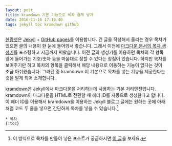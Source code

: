 ```yaml
---
layout: post
title: kramdown 기본 기능으로 목차 쉽게 넣기
date: 2016-11-16 17:10:40
tags: jekyll toc kramdown github
---
```

[한량넷](halryang.net)은 [Jekyll](https://jekyllrb.com/) + [GitHub pages](https://pages.github.com/)를 이용합니다. 긴 글을 작성해서 올리는 경우 목차가 있으면 글의 내용이 한 눈에 들어와서 좋습니다. 그래서 이전에 [마크다운 문서의 목차 생성기](http://halryang.net/markdown-toc-generator/ "Markdown TOC Generator - 한량넷")를 포스팅하고 지금까지 써왔습니다. 이전 글의 생성기를 이용하면 목차의 각 항목 앞에 들어가는 기호/숫자 등을 마음대로 정할 수 있다는 장점이 있습니다. 하지만 목차를 보여주기만 하고 목차의 항목을 클릭해서 해당 내용으로 이동하는 기능이 없다는 것이 조금 아쉬웠습니다. 그러던 중 kramdown 이 기본으로 목차를 넣는 기능을 제공한다는 것을 알게 되어 소개합니다.

[kramdown](http://kramdown.gettalong.org/index.html)은 Jekyll에서 마크다운을 처리하는데 사용하는 기본 처리엔진입니다. kramdown이 마크다운을 HTML로 전환할 때 헤더 ID를 자동으로 생성한다고 합니다. 이 헤더 ID를 이용해서 kramdown을 이용하는 Jekyll 블로그 글에는 원하는 곳에 아래처럼 코드 두 줄을 넣으면 간단하게 목차를 넣을 수 있습니다.[^1]

```
* 목차
{:toc}
```

[^1]: 이 방식으로 목차를 만들어 넣은 포스트가 궁금하시면 [이 글](http://halryang.net/How-I-Use-TaskPaper/ "나의 TaskPaper 사용법 - 한량넷")을 보세요.
